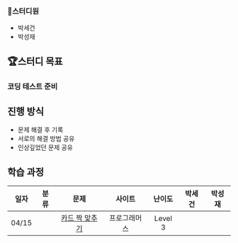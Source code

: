 ### 👶스터디원

- 박세건
- 박성재

## 🏆스터디 목표

### 코딩 테스트 준비

## 진행 방식

  - 문제 해결 후 기록
  - 서로의 해결 방법 공유
  - 인상깊었던 문제 공유

## 학습 과정

| 일자  |     분류     |                               문제                                | 사이트 | 난이도 | 박세건 | 박성재 |
| ----- | :----------: | :---------------------------------------------------------------: | :----: | :----: | :----: | :----: | 
| 04/15 |       |      [카드 짝 맞추기]([https://www.acmicpc.net/problem/18511](https://school.programmers.co.kr/learn/courses/30/lessons/72415))      |  프로그래머스    |   Level 3    |        |        |  


